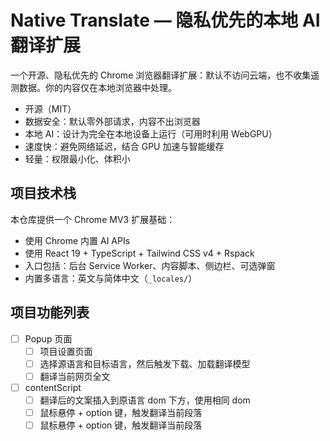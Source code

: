 # Native Translate — 隐私优先的本地 AI 翻译扩展

一个开源、隐私优先的 Chrome 浏览器翻译扩展：默认不访问云端，也不收集遥测数据。你的内容仅在本地浏览器中处理。

- 开源（MIT）
- 数据安全：默认零外部请求，内容不出浏览器
- 本地 AI：设计为完全在本地设备上运行（可用时利用 WebGPU）
- 速度快：避免网络延迟，结合 GPU 加速与智能缓存
- 轻量：权限最小化、体积小

## 项目技术栈

本仓库提供一个 Chrome MV3 扩展基础：
- 使用 Chrome 内置 AI APIs
- 使用 React 19 + TypeScript + Tailwind CSS v4 + Rspack
- 入口包括：后台 Service Worker、内容脚本、侧边栏、可选弹窗
- 内置多语言：英文与简体中文（`_locales/`）

## 项目功能列表

- [ ] Popup 页面
  - [ ] 项目设置页面 
  - [ ] 选择源语言和目标语言，然后触发下载、加载翻译模型 
  - [ ] 翻译当前网页全文
- [ ] contentScript
  - [ ] 翻译后的文案插入到原语言 dom 下方，使用相同 dom
  - [ ] 鼠标悬停 + option 键，触发翻译当前段落
  - [ ] 鼠标悬停 + option 键，触发翻译当前段落